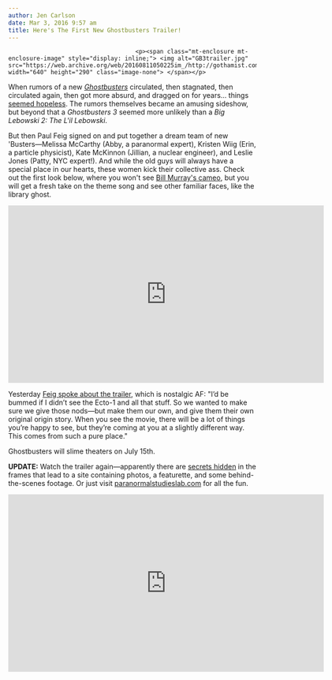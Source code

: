 ```yaml
---
author: Jen Carlson
date: Mar 3, 2016 9:57 am
title: Here's The First New Ghostbusters Trailer!
---
```


	
										<p><span class="mt-enclosure mt-enclosure-image" style="display: inline;"> <img alt="GB3trailer.jpg" src="https://web.archive.org/web/20160811050225im_/http://gothamist.com/attachments/arts_jen/GB3trailer.jpg" width="640" height="290" class="image-none"> </span></p>

<p>When rumors of a new <a href="https://web.archive.org/web/20160811050225/http://gothamist.com/tags/ghostbusters"><em>Ghostbusters</em></a> circulated, then stagnated, then circulated again, then got more absurd, and dragged on for years... things <a href="https://web.archive.org/web/20160811050225/http://gothamist.com/2011/02/24/bill_murray_has_in_his_possession_o.php">seemed hopeless</a>. The rumors themselves became an amusing sideshow, but beyond that a <em>Ghostbusters 3</em> seemed more unlikely than a <em>Big Lebowski 2: The L&apos;il Lebowski</em>.</p>

<p>But then Paul Feig signed on and put together a dream team of new &apos;Busters&#x2014;Melissa McCarthy (Abby, a paranormal expert), Kristen Wiig (Erin, a particle physicist), Kate McKinnon (Jillian, a nuclear engineer), and Leslie Jones (Patty, NYC expert!). And while the old guys will always have a special place in our hearts, these women kick their collective ass. Check out the first look below, where you won&apos;t see <a href="https://web.archive.org/web/20160811050225/http://gothamist.com/2015/08/09/bill_murray_relents.php">Bill Murray&apos;s cameo</a>, but you will get a fresh take on the theme song and see other familiar faces, like the library ghost.</p>

<p><iframe width="640" height="360" src="https://web.archive.org/web/20160811050225if_/https://www.youtube.com/embed/w3ugHP-yZXw" frameborder="0" allowfullscreen></iframe></p>

<p>Yesterday <a href="https://web.archive.org/web/20160811050225/http://io9.gizmodo.com/the-new-ghostbusters-trailer-is-here-and-everything-lo-1762501978">Feig spoke about the trailer</a>, which is nostalgic AF: &quot;I&#x2019;d be bummed if I didn&#x2019;t see the Ecto-1 and all that stuff. So we wanted to make sure we give those nods&#x2014;but make them our own, and give them their own original origin story. When you see the movie, there will be a lot of things you&#x2019;re happy to see, but they&#x2019;re coming at you at a slightly different way. This comes from such a pure place.&quot;</p>

<p>Ghostbusters will slime theaters on July 15th.</p>

<p><strong>UPDATE:</strong> Watch the trailer again&#x2014;apparently there are <a href="https://web.archive.org/web/20160811050225/http://www.comicbookmovie.com/sci-fi/ghostbusters-viral-site-unveils-behind-the-scenes-featurette-with-even-a131652">secrets hidden</a> in the frames that lead to a site containing photos, a featurette, and some behind-the-scenes footage. Or just visit <a href="https://web.archive.org/web/20160811050225/http://www.paranormalstudieslab.com/#/">paranormalstudieslab.com</a> for all the fun.</p>

<p><iframe width="640" height="360" src="https://web.archive.org/web/20160811050225if_/https://www.youtube.com/embed/VayXii8HtyE" frameborder="0" allowfullscreen></iframe></p>					
										
									
				